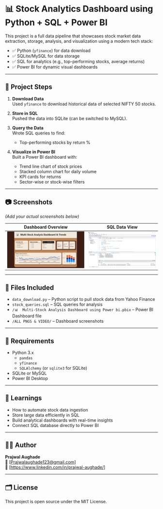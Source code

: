 # 📊 Stock Analytics Dashboard using Python + SQL + Power BI

This project is a full data pipeline that showcases stock market data extraction, storage, analysis, and visualization using a modern tech stack:

- ✅ Python (`yfinance`) for data download
- ✅ SQLite/MySQL for data storage
- ✅ SQL for analytics (e.g., top-performing stocks, average returns)
- ✅ Power BI for dynamic visual dashboards

---

## 🚀 Project Steps

1. **Download Data**  
   Used `yfinance` to download historical data of selected NIFTY 50 stocks.

2. **Store in SQL**  
   Pushed the data into SQLite (can be switched to MySQL).

3. **Query the Data**  
   Wrote SQL queries to find:
   - Top-performing stocks by return %


4. **Visualize in Power BI**  
   Built a Power BI dashboard with:
   - Trend line chart of stock prices
   - Stacked column chart for daily volume
   - KPI cards for returns
   - Sector-wise or stock-wise filters

---

## 📷 Screenshots
*(Add your actual screenshots below)*

| Dashboard Overview | SQL Data View |
|--------------------|---------------|
| ![Dashboard](https://github.com/prajwal6686/Stock-Analytics-Dashboard/blob/37f6d32f1db1767fab577fff570022dbd0049681/ALL%20PNGS%20%26%20VIDEO/POWER_BI_SS1.png) | ![SQL](https://github.com/prajwal6686/Stock-Analytics-Dashboard/blob/37f6d32f1db1767fab577fff570022dbd0049681/ALL%20PNGS%20%26%20VIDEO/MY_SQL.png) |

---

## 📁 Files Included
- `data_download.py` – Python script to pull stock data from Yahoo Finance  
- `stock_queries.sql` – SQL queries for analysis  
- `/📊  Multi-Stock Analysis Dashboard using Power bi.pbix` – Power BI Dashboard file  
- `/ALL PNGS & VIDEO/` – Dashboard screenshots  

---

## 📌 Requirements

- Python 3.x
  - `pandas`
  - `yfinance`
  - `SQLAlchemy` (or `sqlite3` for SQLite)
- SQLite or MySQL
- Power BI Desktop

---

## 🧠 Learnings

- How to automate stock data ingestion
- Store large data efficiently in SQL
- Build analytical dashboards with real-time insights
- Connect SQL database directly to Power BI

---

## 🙋‍♂️ Author

**Prajwal Aughade**  
📧 [Prajwalaughade123@gmail.com]  
🔗 [https://www.linkedin.com/in/prajwal-aughade/]

---

## 🗂️ License

This project is open source under the MIT License.
